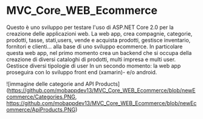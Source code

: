 # MVC_Core_WEB_Ecommerce
Questo è uno sviluppo per testare l'uso di ASP.NET Core 2.0 per la creazione delle applicazioni web.
La web app, crea compagnie, categorie, prodotti, tasse, stati,users, vende e acquista prodotti, gestisce inventario, fornitori e clienti... alla base di uno sviluppo ecommerce.
In particolare questa web app, nel primo momento crea un backend che si occupa della creazione di diversi cataloghi di prodotti,
multi impresa e multi user.
Gestisce diversi tipologie di user
In un secondo momento: la web app proseguira con lo sviluppo front end (xamarin)- e/o android.

![immagine delle categorie and API Products](https://github.com/mobappdev13/MVC_Core_WEB_Ecommerce/blob/newEcommerce/Categories.PNG,
https://github.com/mobappdev13/MVC_Core_WEB_Ecommerce/blob/newEcommerce/ApiProducts.PNG)
